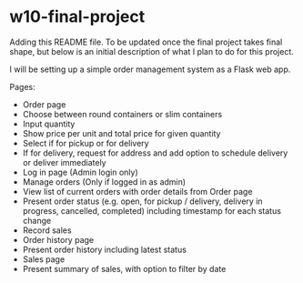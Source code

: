 # w10-final-project

Adding this README file. To be updated once the final project takes final shape, but below is an initial description of what I plan to do for this project.

I will be setting up a simple order management system as a Flask web app.

Pages:
- Order page
-   Choose between round containers or slim containers
-   Input quantity
-   Show price per unit and total price for given quantity
-   Select if for pickup or for delivery
-   If for delivery, request for address and add option to schedule delivery or deliver immediately
- Log in page (Admin login only)
- Manage orders (Only if logged in as admin)
-   View list of current orders with order details from Order page
-   Present order status (e.g. open, for pickup / delivery, delivery in progress, cancelled, completed) including timestamp for each status change
-   Record sales
- Order history page
-   Present order history including latest status
- Sales page
-   Present summary of sales, with option to filter by date
